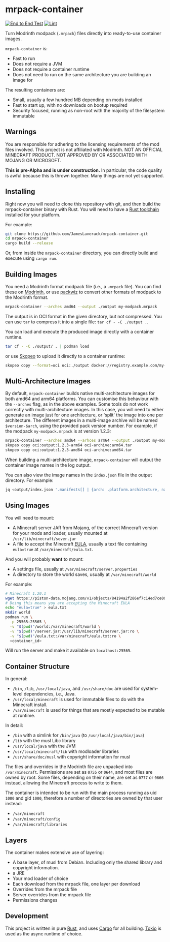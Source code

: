 # mrpack-container

[![End to End Test](https://github.com/JamesLaverack/mrpack-container/actions/workflows/e2e.yaml/badge.svg?branch=main)](https://github.com/JamesLaverack/mrpack-container/actions/workflows/e2e.yaml)
[![Lint](https://github.com/JamesLaverack/mrpack-container/actions/workflows/lint.yaml/badge.svg?branch=main)](https://github.com/JamesLaverack/mrpack-container/actions/workflows/lint.yaml)

Turn Modrinth modpack (`.mrpack`) files directly into ready-to-use container images.

`mrpack-container` is:
- Fast to run
- Does not require a JVM
- Does not require a container runtime
- Does not need to run on the same architecture you are building an image for

The resulting containers are:
- Small, usually a few hundred MB depending on mods installed
- Fast to start up, with no downloads on bootup required
- Security focused, running as non-root with the majority of the filesystem immutable

## Warnings

You are responsible for adhering to the licensing requirements of the mod files involved.
This project is not affiliated with Modrinth.
NOT AN OFFICIAL MINECRAFT PRODUCT. NOT APPROVED BY OR ASSOCIATED WITH MOJANG OR MICROSOFT.

**This is pre-Alpha and is under construction.**
In particular, the code quality is awful because this is thrown together.
Many things are not yet supported.

## Installing

Right now you will need to clone this repository with git, and then build the mrpack-container binary with Rust.
You will need to have a [Rust toolchain](https://www.rust-lang.org/tools/install) installed for your platform.

For example:
```bash
git clone https://github.com/JamesLaverack/mrpack-container.git
cd mrpack-container
cargo build --release
```

Or, from inside the `mrpack-container` directory, you can directly build and execute using `cargo run`. 

## Building Images

You need a Modrinth format modpack file (i.e., a `.mrpack` file).
You can find these on [Modrinth](https://modrinth.com/modpacks), or use [packwiz](https://packwiz.infra.link/) to convert other formats of modpack to the Modrinth format.

```bash
mrpack-container --arches amd64 --output ./output my-modpack.mrpack
```

The output is in OCI format in the given directory, but not compressed. You can use `tar` to compress it into a single file: `tar cf - -C ./output .`.

You can load and execute the produced image directly with a container runtime.
```bash
tar cf - -C ./output/ . | podman load
```

or use [Skopeo](https://github.com/containers/skopeo) to upload it directly to a container runtime:
```bash
skopeo copy --format=oci oci:./output docker://registry.example.com/my-modpack:latest
```

## Multi-Architecture Images

By default, `mrpack-container` builds native multi-architecture images for both amd64 and arm64 platforms.
You can customise this behaviour with the `--arches` flag, as in the above examples.
Some tools do not work correctly with multi-architecture images.
In this case, you will need to either generate an image just for one architecture, or 'split' the image into one per architecture.
The different images in a multi-image archive will be named `$version-$arch`, using the provided pack version number.
For example, if the modpack `my-modpack.mrpack` is at version 1.2.3:

```bash
mrpack-container --arches amd64 --arhces arm64 --output ./output my-modpack.mrpack
skopeo copy oci:output:1.2.3-arm64 oci-archive:arm64.tar
skopeo copy oci:output:1.2.3-amd64 oci-archive:amd64.tar
```

When building a multi-architecture image, `mrpack-container` will output the container image names in the log output.

You can also view the image names in the `index.json` file in the output directory.
For example:

```bash
jq <output/index.json '.manifests[] | {arch: .platform.architecture, name: .annotations."org.opencontainers.image.ref.name"}'
```

## Using Images

You will need to mount:
- A Minecraft server JAR from Mojang, of the correct Minecraft version for your mods and loader, usually mounted at `/usr/lib/minecraft/sever.jar`
- A file to accept the Minecraft [EULA](https://www.minecraft.net/en-us/eula), usually a text file containing `eula=true` at `/var/minecraft/eula.txt`.

And you will probably **want** to mount:
- A settings file, usually at `/var/minecraft/server.properties`
- A directory to store the world saves, usually at `/var/minecraft/world`

For example:
```bash
# Minecraft 1.20.1
wget https://piston-data.mojang.com/v1/objects/84194a2f286ef7c14ed7ce0090dba59902951553/server.jar
# Doing this means you are accepting the Minecraft EULA
echo "eula=true" > eula.txt
mkdir world
podman run \
  -p 25565:25565 \
  -v "$(pwd)"/world:/var/minecraft/world \
  -v "$(pwd)"/server.jar:/usr/lib/minecraft/server.jar:ro \
  -v "$(pwd)"/eula.txt:/var/minecraft/eula.txt:ro \
  <container_id>
```
Will run the server and make it available on `localhost:25565`.

## Container Structure

In general:
- `/bin`, `/lib`, `/usr/local/java`, and `/usr/share/doc` are used for system-level dependencies, i.e., Java.
- `/usr/local/minecraft` is used for immutable files to do with the Minecraft install.
- `/var/minecraft` is used for things that are mostly expected to be mutable at runtime.

In detail:
- `/bin` with a simlink for `/bin/java` (to `/usr/local/java/bin/java`)
- `/lib` with the musl Libc library
- `/usr/local/java` with the JVM
- `/usr/local/minecraft/lib` with modloader libraries
- `/usr/share/doc/musl` with copyright information for musl

The files and overrides in the Modrinth file are unpacked into `/var/minecraft`.
Permissions are set as `0755` or `0644`, and most files are owned by root.
Some files, depending on their name, are set as `0777` or `0666` instead, allowing the Minecraft process to write to them.

The container is intended to be run with the main process running as uid `1000` and gid `1000`, therefore a number of directories are owned by that user instead:
- `/var/minecraft`
- `/var/minecraft/config`
- `/var/miencraft/libraries`

## Layers

The container makes extensive use of layering:

- A base layer, of musl from Debian. Including only the shared library and copyright information.
- a JRE
- Your mod loader of choice
- Each download from the mrpack file, one layer per download 
- Overrides from the mrpack file
- Server overrides from the mrpack file
- Permissions changes

## Development

This project is written in pure [Rust](https://www.rust-lang.org/), and uses [Cargo](https://doc.rust-lang.org/cargo/) for all building.
[Tokio](https://tokio.rs/) is used as the async runtime of choice. 
